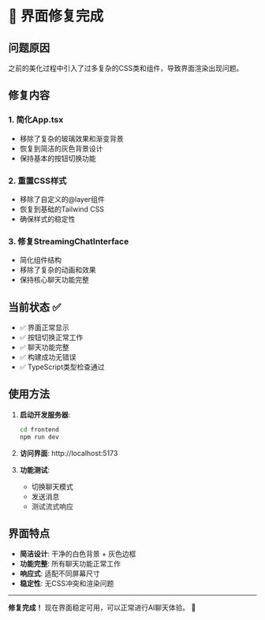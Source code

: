# 🔧 界面修复完成

## 问题原因
之前的美化过程中引入了过多复杂的CSS类和组件，导致界面渲染出现问题。

## 修复内容

### 1. 简化App.tsx
- 移除了复杂的玻璃效果和渐变背景
- 恢复到简洁的灰色背景设计
- 保持基本的按钮切换功能

### 2. 重置CSS样式
- 移除了自定义的@layer组件
- 恢复到基础的Tailwind CSS
- 确保样式的稳定性

### 3. 修复StreamingChatInterface
- 简化组件结构
- 移除了复杂的动画和效果
- 保持核心聊天功能完整

## 当前状态 ✅

- ✅ 界面正常显示
- ✅ 按钮切换正常工作
- ✅ 聊天功能完整
- ✅ 构建成功无错误
- ✅ TypeScript类型检查通过

## 使用方法

1. **启动开发服务器**:
   ```bash
   cd frontend
   npm run dev
   ```

2. **访问界面**: http://localhost:5173

3. **功能测试**:
   - 切换聊天模式
   - 发送消息
   - 测试流式响应

## 界面特点

- **简洁设计**: 干净的白色背景 + 灰色边框
- **功能完整**: 所有聊天功能正常工作
- **响应式**: 适配不同屏幕尺寸
- **稳定性**: 无CSS冲突和渲染问题

---

**修复完成！** 现在界面稳定可用，可以正常进行AI聊天体验。 🎉